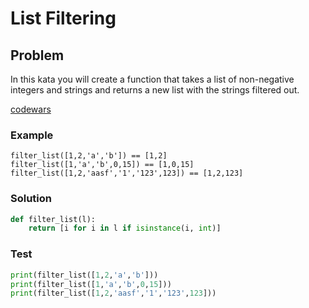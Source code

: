 # List Filtering
## Problem

In this kata you will create a function that takes a list of non-negative integers and strings and returns a new list with the strings filtered out.

[codewars](https://www.codewars.com/kata/53dbd5315a3c69eed20002dd)

### Example
```
filter_list([1,2,'a','b']) == [1,2]
filter_list([1,'a','b',0,15]) == [1,0,15]
filter_list([1,2,'aasf','1','123',123]) == [1,2,123]
```

### Solution
```python
def filter_list(l):
    return [i for i in l if isinstance(i, int)]
```

### Test
```python
print(filter_list([1,2,'a','b']))
print(filter_list([1,'a','b',0,15]))
print(filter_list([1,2,'aasf','1','123',123]))
```